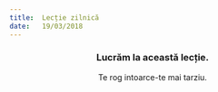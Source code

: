 ```yaml
---
title:  Lecție zilnică
date:   19/03/2018
---
```


### <center>Lucrăm la această lecție.</center>
<center>Te rog intoarce-te mai tarziu.</center>